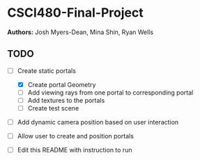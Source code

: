 # CSCI480-Final-Project
__Authors:__ Josh Myers-Dean, Mina Shin, Ryan Wells
## TODO  

 - [ ] Create static portals
    - [x] Create portal Geometry
    - [ ] Add viewing rays from one portal to corresponding portal
    - [ ] Add textures to the portals
    - [ ] Create test scene
 - [ ] Add dynamic camera position based on user interaction
 - [ ] Allow user to create and position portals
 - [ ] Edit this README with instruction to run

